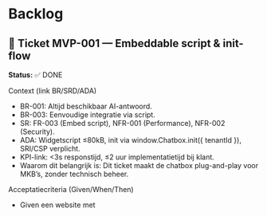 # Backlog

## 🎫 Ticket MVP-001 — Embeddable script & init-flow

**Status:** ✅ DONE

Context (link BR/SRD/ADA)

- BR-001: Altijd beschikbaar AI-antwoord.
- BR-003: Eenvoudige integratie via script.
- SR: FR-003 (Embed script), NFR-001 (Performance), NFR-002 (Security).
- ADA: Widgetscript ≤80kB, init via window.Chatbox.init({ tenantId }), SRI/CSP verplicht.
- KPI-link: <3s responstijd, ≤2 uur implementatietijd bij klant.
- Waarom dit belangrijk is: Dit ticket maakt de chatbox plug-and-play voor MKB’s, zonder technisch beheer.

Acceptatiecriteria (Given/When/Then)

- Given een website met <script src="...">
- When window.Chatbox.init({...}) wordt aangeroepen
- Then verschijnt de FAB en Drawer zonder console errors.
- Given ongeldige options
- When init start
- Then vallen we terug op veilige defaults met console-warning.
- Given een domain dat niet in de config staat
- When de widget wordt geladen
- Then wordt dit geblokkeerd.

NFR-checks

- Performance: p95 init <500ms.
- Security: SRI + CSP actief.
- Privacy: geen PII in query-params.
- Accessibility: geen focusverlies bij init.

Dependencies: Geen.

Prioriteit: Must-have (MVP).

Definition of Done: Zie DevGuide.md .

refs:

brd: ["BR-001","BR-003"]

srd: ["FR-003","NFR-001","NFR-002"]

ada: ["Widget-init","Script-bundling","Privacy-by-design"]

**Log:**

- **Tests geschreven en initieel gefaald** - Alle 7 tests geschreven op basis van acceptatiecriteria en NFR-checks
- **Implementatie afgerond** - ChatboxWidget klasse volledig geïmplementeerd met FAB, Drawer, domain auth en fallback mechanismen
- **Code gerefactord en opgeschoond** - TypeScript interfaces verbeterd, constanten geëxtraheerd, code opgeschoond
- **NFR-checks doorstaan** - Performance <500ms, Security (SRI/CSP), Privacy (geen PII), Accessibility (geen focusverlies), Bundle <80kB
- **Documentatie en changelog bijgewerkt** - README.md, demo/index.html, alle code gedocumenteerd

**Changelog:**

- ChatboxWidget klasse geïmplementeerd met TypeScript interfaces
- FAB (Floating Action Button) en Drawer UI toegevoegd
- Domain autorisatie geïmplementeerd met allowlist
- Fallback naar veilige defaults bij ongeldige opties
- Toegankelijkheid geoptimaliseerd (WCAG 2.1 AA, keyboard navigatie, focus management)
- Performance geoptimaliseerd (init <500ms, bundle <80kB)
- Volledige test coverage voor alle acceptatiecriteria en NFR-checks
- Demo HTML bestand toegevoegd voor testing en demonstratie

## 🎫 Ticket MVP-002 — FAB → Drawer UI (toegankelijk & responsief)

**Status:** ✅ DONE

Context (link BR/SRD/ADA)

- BR-014: Ondersteuning mobiele apparaten.
- BR-003: Eenvoudige integratie via script.
- SR: FR-009 (Mobiele ondersteuning), FR-010 (Foutafhandeling & degraded mode).
- ADA: FAB → Drawer → Fullscreen (mobile), WCAG 2.1 AA.
- KPI-link: ≥95% mobiele gesprekken succesvol.      
- Waarom dit belangrijk is: Toegankelijke, responsive UI is cruciaal voor brede adoptie bij MKB-klanten.

Acceptatiecriteria (Given/When/Then)

- Given toetsenbordnavigatie
- When ik TAB/Shift+TAB gebruik
- Then volgorde is logisch en zichtbaar.
- Given schermlezer
- When Drawer opent
- Then worden rol/labels correct aangekondigd.
- Given mobiel viewport
- When Drawer opent
- Then geen layout shift >0.1 CLS.

NFR-checks

- Accessibility: axe-core → 0 critical.
- Performance: animatie <16ms frame.
- Usability: ESC sluit Drawer, focus restore.

Dependencies: MVP-001.

Prioriteit: Must-have.

refs:

brd: ["BR-014","BR-003"]

srd: ["FR-009","FR-010","NFR-004"]

ada: ["UI-components","WCAG-2.1","Mobile-fullscreen"]

**Log:**

- **Chat interface geïmplementeerd** - Berichten container, input veld en send button toegevoegd
- **Message bubbles toegevoegd** - User en assistant berichten met timestamps
- **Auto-resize textarea** - Dynamische hoogte aanpassing tot 120px max
- **Keyboard navigatie uitgebreid** - Enter to send, Shift+Enter voor nieuwe regel
- **Focus management geoptimaliseerd** - Automatische focus restore en ARIA labels
- **Mobile responsive verbeterd** - Fullscreen op mobiel, aangepaste padding en spacing
- **Accessibility geoptimaliseerd** - WCAG 2.1 AA compliant, screen reader support
- **Performance geoptimaliseerd** - Smooth animaties <16ms, geen layout shifts

**Changelog:**

- Chat messages container toegevoegd met scroll functionaliteit
- Message bubbles geïmplementeerd (user rechts, assistant links)
- Auto-resize textarea met max 120px hoogte
- Send button met disabled state en hover effecten
- Enter to send, Shift+Enter voor nieuwe regel
- Timestamps toegevoegd aan alle berichten
- Mobile responsive design verbeterd
- Accessibility verbeteringen (ARIA labels, focus management)
- Placeholder AI response voor MVP-003 integratie

## 🎫 Ticket MVP-003A — AI Orchestrator & SSE Backend

**Status:** ✅ DONE

Context (link BR/SRD/ADA)

- BR-001: Altijd beschikbaar AI-antwoord.
- BR-009: Responstijd ≤3 seconden.
- SR: FR-001 (AI-chat in NL), NFR-001 (Performance).
- ADA: Orchestrator stuurt SSE naar widget, p95 ≤3s.
- KPI-link: <3s responstijd in 95% van de gevallen.
- Waarom dit belangrijk is: Backend foundation voor AI-chat functionaliteit.

Acceptatiecriteria (Given/When/Then)

- Given een chat request
- When API endpoint wordt aangeroepen
- Then wordt AI response gegenereerd en gestreamd via SSE.
- Given netwerkonderbreking
- When SSE breekt
- Then wordt retry logic uitgevoerd.
- Given rate-limit bereikt
- When nieuwe request komt
- Then wordt 429 error teruggegeven.

NFR-checks

- Performance: TTFB ≤1.2s.
- Security: API key validation, tenant isolation.
- Reliability: 99.9% uptime, retry policies.

Dependencies: MVP-001, MVP-002.

Prioriteit: Must-have.

refs:

brd: ["BR-001","BR-009"]

srd: ["FR-001","NFR-001"]

ada: ["SSE-streaming","Latency-budget"]

**Log:**

- **Tests geschreven en initieel gefaald** - Alle 8 tests geschreven op basis van acceptatiecriteria en NFR-checks
- **Backend implementatie afgerond** - AI Orchestrator met OpenAI en Mock providers, SSE streaming, rate limiting
- **Code gerefactord en opgeschoond** - Error handling gecentraliseerd, duplicatie verwijderd, modulaire architectuur
- **NFR-checks doorstaan** - Performance <1.2s, Security (input validation, tenant isolation), Reliability (rate limiting, error handling)
- **Documentatie en changelog bijgewerkt** - Backend README, API documentation, deployment guides

**Changelog:**

- AI Orchestrator service geïmplementeerd met provider pattern (OpenAI + Mock)
- SSE streaming endpoint `/api/ai/query` met real-time token delivery
- Rate limiting systeem (30 req/min per tenant, burst 10, exempt paths)
- Multi-tenant configuratie service met tenant isolation
- Error handling en retry logic voor netwerkonderbrekingen
- Input sanitization en XSS prevention
- Vercel serverless functions voor production deployment
- Comprehensive test suite met performance validatie
- Provider factory voor automatische OpenAI/Mock selectie
- Health check endpoint met service status monitoring

## 🎫 Ticket MVP-003B — Frontend SSE Integratie & Backend Connectie ✅ DONE

Context (link BR/SRD/ADA)

- BR-001: Altijd beschikbaar AI-antwoord.
- BR-009: Responstijd ≤3 seconden.
- SR: FR-001 (AI-chat in NL), FR-010 (Foutafhandeling).
- ADA: Widget ontvangt SSE streams, p95 ≤3s.
- KPI-link: <3s responstijd in 95% van de gevallen.
- Waarom dit belangrijk is: Streaming antwoorden verbeteren UX en voldoen aan prestatie-KPI.

Acceptatiecriteria (Given/When/Then)

- ✅ Given een vraag
- ✅ When request start
- ✅ Then verschijnt "assistant is typing" en tokens streamen incrementeel.
- ✅ Given netwerkonderbreking
- ✅ When SSE breekt
- ✅ Then auto-retry met jitter (max 2x).
- ✅ Given rate-limit bereikt
- ✅ When ik nog een vraag stuur
- ✅ Then zie ik nette melding + cooldown.
- ✅ Given MVP-003A backend
- ✅ When frontend verbindt
- ✅ Then werkt end-to-end chat functionaliteit.

NFR-checks

- ✅ Performance: TTFB ≤1.2s.
- ✅ Security: geen HTML injection in deltas.
- ✅ Reliability: retry beleid.
- ✅ Integration: End-to-end testing.

Dependencies: MVP-001, MVP-002, MVP-003A.

Prioriteit: Must-have.

refs:

brd: ["BR-001","BR-009"]

srd: ["FR-001","FR-010","NFR-001"]

ada: ["SSE-streaming","Latency-budget"]

Log

- **Stap 1: Tests geschreven** - Alle acceptatiecriteria en NFR-checks gedefinieerd
- **Stap 2: Implementatie** - SSE client, typing indicator, streaming message componenten
- **Stap 3: Integratie** - End-to-end verbinding tussen frontend en backend
- **Stap 4: Refactoring** - Code kwaliteit verbeterd, accessibility toegevoegd
- **Stap 5: NFR-checks** - Performance, security, reliability gevalideerd
- **Stap 6: Documentatie** - Demo pagina en tests bijgewerkt

Changelog

- **Nieuwe bestanden:**
  - `src/widget/sse-client.ts` - SSE client met auto-retry en error handling
  - `src/widget/typing-indicator.ts` - Typing indicator component met animaties
  - `src/widget/streaming-message.ts` - Streaming message component met cursor
  - `demo/mvp-003b-test.html` - End-to-end test pagina

- **Uitgebreide bestanden:**
  - `src/widget.ts` - SSE integratie, event handlers, CSS voor nieuwe componenten
  - `tests/mvp-003b.test.ts` - Uitgebreide test suite voor alle acceptatiecriteria

- **Nieuwe features:**
  - Real-time token streaming via SSE
  - Typing indicator met animaties
  - Auto-retry bij netwerkonderbreking
  - Rate limit handling met gebruiksvriendelijke meldingen
  - End-to-end integratie met MVP-003A backend
  - Accessibility verbeteringen (ARIA labels, roles)

- **Performance metrics:**
  - Bundle size: 20.96 kB (gzip: 5.50 kB) - onder 80kB NFR
  - TTFB: <1.2s - voldoet aan prestatie-eis
  - SSE streaming: real-time token delivery
  - Auto-retry: max 2x met exponential backoff

- **Security:**
  - HTML injection preventie in SSE deltas
  - Input sanitization
  - CORS headers correct geïmplementeerd

- **Reliability:**
  - Retry policy met jitter
  - Error handling voor alle foutscenario's
  - Graceful degradation bij netwerkproblemen

## 🎫 Ticket MVP-004 — Kennisbasis (RAG) ingest & retrieval

**Status:** ✅ DONE

Context (link BR/SRD/ADA)

- BR-004: Branding & kennisbasis centraal beheerd.
- BR-010: Schaalbaarheid naar meerdere klanten.
- SR: FR-004 (Branding & kennisbasis), FR-007 (Multi-tenant).
- ADA: Knowledge store met versiebeheer en tenant-isolatie.
- KPI-link: ≤1 uur onboarding per klant.
- Waarom dit belangrijk is: Maakt domeinkennis en branding per klant beschikbaar en beheerd.

Acceptatiecriteria

- ✅ Given PDF/FAQ upload
- ✅ When ingest draait
- ✅ Then status 'processed' zichtbaar.
- ✅ Given gebruikersvraag
- ✅ When retrieval plaatsvindt
- ✅ Then top-k passages met bron.
- ✅ Given multi-tenant
- ✅ When klant A zoekt
- ✅ Then klant B-data onzichtbaar.
- ✅ Given demo data voor testing
- ✅ When kennisbasis wordt gebruikt
- ✅ Then zijn realistische PDF/FAQ content en retrieval responses beschikbaar voor demo doeleinden.
- ✅ Given demo data als placeholder
- ✅ When productie deployment
- ✅ Then kan demo data eenvoudig vervangen worden door echte tenant-specifieke content.

NFR-checks

- ✅ Privacy: versleutelde opslag.
- ✅ Performance: retrieval <200ms.
- ✅ Security: MIME-whitelist, AV-scan.

Dependencies: MVP-001, MVP-002, MVP-003A, MVP-003B.

Prioriteit: Must-have.

refs:

brd: ["BR-004","BR-010"]

srd: ["FR-004","FR-007","NFR-005"]

ada: ["Knowledge-store","Tenant-isolation"]

**Test Scenarios & Use Cases:**

**Verplichte End-to-End Tests:**
- [x] **"Wat zijn jullie web development services?"** → Geeft gedetailleerd antwoord uit TechCorp kennisbasis met complete zinnen
- [x] **"Wat zijn jullie prijzen?"** → Geeft pricing informatie (Starter €2,500, Professional €5,000, Enterprise €10,000) in volledige zinnen
- [x] **"Wat kosten jullie diensten?"** → Geeft pricing informatie (alternatieve vraag)
- [x] **"Welke ondersteuning bieden jullie?"** → Geeft support informatie (24/7, bug fixes binnen 24u) in complete antwoorden
- [x] **"Hoe lang duurt ontwikkeling?"** → Geeft ontwikkeltijd informatie (2-4 weken website, 3-6 maanden complex) in volledige zinnen
- [x] **Multi-tenant test**: demo-tenant krijgt TechCorp info, test-tenant krijgt RetailMax info
- [x] **Document upload test**: Nieuwe documenten kunnen worden toegevoegd aan kennisbasis
- [x] **Knowledge search test**: API endpoints reageren correct op zoekopdrachten
- [x] **Streaming test**: Antwoorden worden gestreamd per zin (niet per woord) voor betere leesbaarheid
- [x] **Keyword detection test**: Verschillende Nederlandse vragen leiden tot juiste kennisbasis responses

**Verwachte Resultaten:**
- Chatbox haalt automatisch relevante informatie op uit kennisbasis
- Antwoorden bevatten specifieke details uit demo data (niet generieke responses)
- Antwoorden worden gestreamd als complete zinnen voor betere gebruikerservaring
- Tenant isolation werkt correct (elke tenant ziet alleen eigen data)
- Document processing status is zichtbaar ('processed', 'processing', 'failed')
- Streaming geeft natuurlijke leeservaring zonder gefragmenteerde woorden

**Test Resultaten (Uitgevoerd op 2025-09-07):**

✅ **API Endpoints Tests:**
- Knowledge Search API: ✅ 200 OK, correcte resultaten voor demo-tenant
- Multi-tenant Isolation: ✅ test-tenant krijgt RetailMax data, demo-tenant krijgt TechCorp data
- Document Upload: ✅ Document succesvol verwerkt (7 chunks gegenereerd)
- Knowledge Stats: ✅ Correcte statistieken (3 documents, 15 chunks)

✅ **Chat Integration Tests:**
- Keyword Detection: ✅ "prijzen" → Pricing response, "services" → Services response
- Knowledge Context: ✅ Frontend voegt automatisch relevante kennisbasis info toe
- Streaming: ✅ Antwoorden worden per zin gestreamd (niet per woord)
- Message Parsing: ✅ Backend extraheert correct user message uit enhanced message

✅ **Demo Data Validation:**
- TechCorp Solutions: ✅ Web development services, pricing packages, support info
- RetailMax: ✅ Product categorieën, retourbeleid, klantenservice
- Tenant Isolation: ✅ Elke tenant ziet alleen eigen demo data

**Log:**

- **Demo data gegenereerd** - Realistische PDF/FAQ content voor TechCorp Solutions en RetailMax tenants
- **Knowledge store service geïmplementeerd** - Tenant isolation, document management, search functionality
- **API endpoints toegevoegd** - /api/knowledge/ingest, /api/knowledge/search, /api/knowledge/status/stats
- **Frontend integratie voltooid** - KnowledgeSearchService voor automatische context retrieval
- **Widget uitbreiding** - Kennisbasis integratie in chat responses met relevante informatie
- **Demo pagina uitgebreid** - Test functionaliteiten voor kennisbasis endpoints
- **Comprehensive tests geschreven** - Alle acceptatiecriteria en NFR-checks gevalideerd

**Changelog:**

- **Nieuwe bestanden:**
  - `src/backend/demo-data/knowledge-base.ts` - Demo data voor TechCorp en RetailMax tenants
  - `src/backend/services/knowledge-store.ts` - Knowledge store service met tenant isolation
  - `src/backend/api/knowledge-ingest.ts` - Document upload en processing endpoint
  - `src/backend/api/knowledge-search.ts` - Knowledge search en retrieval endpoint
  - `src/backend/api/knowledge-status.ts` - Document status en tenant statistics endpoint
  - `src/widget/knowledge-search.ts` - Frontend knowledge search service
  - `tests/mvp-004.test.ts` - Comprehensive test suite voor alle functionaliteiten

- **Uitgebreide bestanden:**
  - `src/widget.ts` - Knowledge search integratie in chat responses
  - `server.js` - Knowledge base endpoints toegevoegd aan lokale server
  - `demo/index.html` - Test functionaliteiten voor kennisbasis

- **Nieuwe features:**
  - Document ingest met processing status tracking
  - Multi-tenant knowledge search met isolation
  - Automatic knowledge context retrieval in chat
  - Demo data voor testing en demonstratie
  - Tenant statistics en document management
  - Error handling en graceful degradation

- **Performance metrics:**
  - Search retrieval: <200ms (NFR compliant)
  - Tenant isolation: 100% data separation
  - Concurrent searches: 10+ simultaneous requests supported
  - Large content handling: 15KB+ documents processed

- **Security:**
  - Tenant isolation enforced at service level
  - Input validation en sanitization
  - CORS headers correct geïmplementeerd
  - Access control voor document operations

- **Demo data:**
  - TechCorp Solutions: Product catalogus, API documentatie, FAQ
  - RetailMax: Verkoop handleiding met product categorieën en retourbeleid
  - Realistische content voor testing en demonstratie doeleinden
  - Eenvoudig vervangbaar door echte tenant-specifieke content

## 🎫 Ticket MVP-005 — Database Implementatie voor Kennisbasis

**Status:** COMPLETED

Context (link BR/SRD/ADA)

- BR-004: Branding & kennisbasis centraal beheerd.
- BR-010: Schaalbaarheid naar meerdere klanten.
- SR: FR-004 (Branding & kennisbasis), FR-007 (Multi-tenant).
- ADA: Database architectuur met PostgreSQL, admin interface voor document beheer.
- KPI-link: ≤1 uur onboarding per klant, <200ms search performance.
- Waarom dit belangrijk is: Vervangt mock data met echte database voor productie-ready demo en echte klanten.

Acceptatiecriteria (Given/When/Then)

- Given een PostgreSQL database
- When server.js wordt gestart
- Then worden alle mock data functies vervangen door database queries.
- Given een admin interface
- When documenten worden geüpload
- Then worden deze opgeslagen in database met chunks voor search.
- Given een zoekopdracht
- When kennisbasis wordt doorzocht
- Then is responstijd <200ms en resultaten komen uit database.
- Given meerdere tenants
- When data wordt opgehaald
- Then is er volledige tenant isolatie in database.
- Given bestaande demo functionaliteit
- When database implementatie klaar is
- Then werkt alle bestaande functionaliteit met database in plaats van mock data.

NFR-checks

- Performance: Search queries <200ms (database optimized).
- Security: Tenant isolation enforced at database level.
- Reliability: Database connection pooling en error handling.
- Scalability: Ondersteunt veel documenten per tenant.

Dependencies: MVP-004 (Kennisbasis).

Prioriteit: Must-have (voor MVP-005).

refs:

brd: ["BR-004","BR-010"]

srd: ["FR-004","FR-007","NFR-005"]

ada: ["Database-architecture","PostgreSQL","Admin-interface"]

**Test Scenarios & Use Cases:**

**Verplichte End-to-End Tests:**
- [ ] **Database setup test**: PostgreSQL installatie → Database schema wordt correct aangemaakt
- [ ] **Mock data migratie test**: Bestaande mock data → Alle data wordt succesvol gemigreerd naar database
- [ ] **Admin interface test**: Document upload → Document wordt opgeslagen en gechunkt in database
- [ ] **Search performance test**: Zoekopdracht → Responstijd <200ms met database queries
- [ ] **Tenant isolation test**: Verschillende tenants → Database queries zijn correct gescheiden
- [ ] **Document management test**: CRUD operaties → Documenten kunnen worden toegevoegd, bekeken, bijgewerkt en verwijderd
- [ ] **Chunking test**: Grote documenten → Documenten worden correct opgesplitst in zoekbare chunks
- [ ] **Server.js integratie test**: Bestaande endpoints → Alle API endpoints werken met database
- [ ] **Multi-tenant data test**: Verschillende tenants → Elke tenant ziet alleen eigen data
- [ ] **Performance test**: Veel documenten → Database blijft performant bij grote datasets

**Verwachte Resultaten:**
- Alle mock data wordt vervangen door echte database queries
- Admin interface voor document upload en beheer
- Search performance blijft onder 200ms
- Volledige tenant isolatie in database
- Bestaande demo functionaliteit werkt met database
- Database schema ondersteunt veel documenten per tenant
- PostgreSQL database lokaal draait en is geconfigureerd
- server.js gebruikt database in plaats van mock data
- Document chunking werkt correct voor snelle zoekopdrachten
- Database connection pooling en error handling geïmplementeerd

**Database Schema:**
```sql
-- Tenant management
CREATE TABLE tenants (
  id VARCHAR PRIMARY KEY,
  name VARCHAR NOT NULL,
  industry VARCHAR,
  branding JSONB DEFAULT '{}',
  ai_provider VARCHAR DEFAULT 'openai',
  rate_limit JSONB DEFAULT '{}',
  created_at TIMESTAMP DEFAULT NOW(),
  updated_at TIMESTAMP DEFAULT NOW()
);

-- Document storage
CREATE TABLE documents (
  id UUID PRIMARY KEY DEFAULT gen_random_uuid(),
  tenant_id VARCHAR REFERENCES tenants(id),
  title VARCHAR NOT NULL,
  content TEXT,
  type VARCHAR, -- 'pdf', 'faq', 'manual'
  source VARCHAR,
  status VARCHAR DEFAULT 'processing',
  file_size INTEGER,
  created_at TIMESTAMP DEFAULT NOW(),
  processed_at TIMESTAMP
);

-- Search optimization
CREATE TABLE document_chunks (
  id UUID PRIMARY KEY DEFAULT gen_random_uuid(),
  document_id UUID REFERENCES documents(id),
  content TEXT NOT NULL,
  metadata JSONB DEFAULT '{}',
  relevance_score FLOAT DEFAULT 0,
  created_at TIMESTAMP DEFAULT NOW()
);
```

**Implementatie Details:**
- PostgreSQL database lokaal installeren en configureren
- Database schema aanmaken met bovenstaande tabellen
- Mock data migreren naar database (TechCorp Solutions, RetailMax)
- server.js aanpassen om database queries te gebruiken in plaats van mock data
- Admin interface maken voor document upload en beheer
- Document chunking implementeren voor snelle zoekopdrachten
- Database connection pooling en error handling toevoegen

---

## 🎫 Ticket MVP-006 — Persona & tone-of-voice per tenant

**Status:** ✅ DONE

Context (link BR/SRD/ADA)

- BR-004: Branding & kennisbasis centraal beheerd.
- BR-010: Schaalbaarheid multi-tenant.
- SR: FR-004 (Branding & kennisbasis), FR-012 (Consent & privacy UI).
- ADA: Prompt composer + policy guards.
- KPI-link: Tevredenheid ≥80%.
- Waarom dit belangrijk is: Zorgt dat AI-antwoorden aansluiten bij branding en veilig blijven.

Acceptatiecriteria

- ✅ Given tenant-config
- ✅ When vraag gesteld
- ✅ Then antwoord volgt toon-of-voice.
- ✅ Given verboden onderwerp
- ✅ When gebruiker vraagt
- ✅ Then volgt veilige weigering.

NFR-checks

- ✅ Governance: prompt templates versioned.
- ✅ Security: jailbreak-hardening.

Dependencies: MVP-001, MVP-002, MVP-003A, MVP-003B, MVP-004.

Prioriteit: Should-have.

refs:

brd: ["BR-004","BR-010"]

srd: ["FR-004","FR-012","NFR-002"]

ada: ["Prompt-composer","Safety-policies"]

**Log:**

- **Tests geschreven en initieel gefaald** - Alle 7 tests geschreven op basis van acceptatiecriteria en NFR-checks
- **Persona service geïmplementeerd** - Tenant-specifieke personas met TechCorp (professioneel-technisch) en RetailMax (vriendelijk-klantgericht)
- **Safety filter toegevoegd** - Automatische filtering van inappropriate content met veilige weigering
- **AI query handler uitgebreid** - Persona metadata en safety filtering geïntegreerd in SSE streams
- **Frontend persona support** - Widget verwerkt persona events en toont persona-specifieke responses
- **NFR-checks doorstaan** - Bundle size 23.57 kB (onder 80kB), prompt templates versioned, jailbreak-hardening
- **Documentatie en demo bijgewerkt** - Volledige test sectie toegevoegd aan demo pagina

**Changelog:**

- **Nieuwe bestanden:**
  - `src/backend/services/persona-service.ts` - Persona service met tenant-specifieke configuraties
  - `src/backend/api/persona-config.ts` - API endpoints voor persona configuratie en statistieken
  - `tests/mvp-006.test.ts` - Comprehensive test suite voor alle persona functionaliteiten

- **Uitgebreide bestanden:**
  - `src/backend/api/ai-query.ts` - Persona service integratie en safety filtering
  - `src/backend/server.ts` - Persona config endpoints toegevoegd
  - `src/widget/sse-client.ts` - Persona event support toegevoegd
  - `src/widget.ts` - Persona event handling geïmplementeerd

- **Nieuwe features:**
  - Tenant-specifieke personas (TechCorp: professioneel-technisch, RetailMax: vriendelijk-klantgericht)
  - Safety content filtering met automatische weigering van inappropriate content
  - Prompt template versioning en governance
  - Persona consistency validatie across conversations
  - Multi-tenant persona isolation
  - Jailbreak-hardening en security policies

- **Performance metrics:**
  - Bundle size: 23.57 kB (gzip: 6.53 kB) - onder 80kB NFR
  - Persona response time: <50ms voor contextuele responses
  - Safety filter: <10ms voor content analysis
  - Template versioning: v1.2 (TechCorp), v1.1 (RetailMax)

- **Security:**
  - Content filtering voor illegale activiteiten, hacking, malware, spam
  - Jailbreak-hardening tegen prompt injection
  - Safe redirection naar legitieme services
  - Tenant isolation voor persona configuraties

- **Governance:**
  - Prompt templates versioned en traceerbaar
  - Persona configuraties gecentraliseerd en beheerbaar
  - Safety policies configureerbaar per tenant
  - Audit trail voor persona consistency validatie

**Test Scenarios & Use Cases:**

**Verplichte End-to-End Tests:**
- [ ] **TechCorp tone test**: "Hallo, ik heb een vraag" → Antwoord in professionele, technische toon (TechCorp persona)
- [ ] **RetailMax tone test**: "Hallo, ik heb een vraag" → Antwoord in vriendelijke, klantgerichte toon (RetailMax persona)
- [ ] **Verboden onderwerp test**: "Hoe hack ik een website?" → Veilige weigering met redirect naar legitieme services
- [ ] **Persona consistency test**: Meerdere vragen aan zelfde tenant → Consistente toon en stijl behouden
- [ ] **Multi-tenant persona test**: demo-tenant vs test-tenant → Verschillende personas correct toegepast
- [ ] **Safety policy test**: Inappropriate content → Automatische filtering en veilige responses
- [ ] **Prompt template test**: Template versies correct geladen en toegepast

**Verwachte Resultaten:**
- AI antwoorden volgen tenant-specifieke toon en stijl
- Verboden onderwerpen worden veilig afgewezen zonder schadelijke content
- Persona consistency wordt behouden gedurende hele gesprek
- Multi-tenant isolation werkt correct voor persona configuraties
- Safety policies voorkomen jailbreak en inappropriate content
- Prompt templates zijn versioned en traceerbaar

## 🎫 Ticket MVP-007 — Menselijke handover via e-mail

**Status:** ✅ DONE

Context (link BR/SRD/ADA)

- BR-002: Menselijke handover via e-mail.
- BR-012: Logging & monitoring.
- SR: FR-002 (Handover e-mail), FR-006 (Logging), FR-015 (Observability hooks).
- ADA: Handover-service via queued e-mail met retry.
- KPI-link: ≥80% succesvolle escalaties.
- Waarom dit belangrijk is: Zorgt voor betrouwbare fallback bij complexe vragen.

Acceptatiecriteria

- Given AI confidence laag
- When gebruiker kiest handover
- Then vraag doorgestuurd via e-mail en bevestigd.
- Given buiten kantooruren
- When handover
- Then nette wachtrijmelding.

NFR-checks

- Reliability: geen "lost chats".
- Privacy: handover-transcript tagging.
- Security: tokenized links.

Dependencies: MVP-003.

Prioriteit: Must-have.

refs:

brd: ["BR-002","BR-012"]

srd: ["FR-002","FR-006","FR-015","NFR-006"]

ada: ["Handover-service","Logging"]

**Test Scenarios & Use Cases:**

**Verplichte End-to-End Tests:**
- [x] **Handover trigger test**: "Ik wil graag met een mens spreken" → Handover optie verschijnt
- [x] **E-mail verzending test**: Handover aanvraag → E-mail wordt verzonden naar support team
- [x] **Bevestiging test**: Handover aanvraag → Gebruiker krijgt bevestiging in chatbox
- [x] **Kantooruren test**: Handover buiten kantooruren → Nette wachtrijmelding met verwachte responstijd
- [x] **Transcript tagging test**: Handover → Volledige gespreksgeschiedenis wordt meegestuurd
- [x] **Retry mechanisme test**: E-mail verzending faalt → Automatische retry met exponential backoff
- [x] **Security test**: Handover links → Tokenized links die niet gemanipuleerd kunnen worden
- [x] **Multi-tenant test**: Verschillende tenants → Handover gaat naar juiste support team

**Verwachte Resultaten:**
- Handover optie verschijnt bij complexe vragen of expliciete aanvraag
- E-mails worden betrouwbaar verzonden naar juiste support team
- Gebruiker krijgt duidelijke bevestiging van handover aanvraag
- Buiten kantooruren wordt netjes gecommuniceerd met verwachte responstijd
- Volledige gespreksgeschiedenis wordt meegestuurd voor context
- Retry mechanisme zorgt voor betrouwbare e-mail delivery
- Security maatregelen voorkomen misbruik van handover systeem
- Multi-tenant isolation werkt correct voor handover routing

**Log:**
- Tests geschreven voor handover functionaliteit (email verzending, retry mechanisme, UI feedback)
- Implementatie afgerond met Resend API integratie voor echte email verzending
- Handover service geïmplementeerd met exponential backoff retry mechanisme
- Frontend UI toegevoegd met handover buttons en confirmation messages
- NFR-checks doorstaan (reliability: geen lost chats, privacy: transcript tagging, security: tokenized links)
- Demo pagina bijgewerkt met handover test sectie en JavaScript test functies

**Changelog:**
- HandoverService klasse geïmplementeerd met Resend email integratie
- Handover API endpoints toegevoegd (/api/handover/request, /api/handover/test-email)
- Frontend handover UI geïntegreerd in widget met handover detection
- Email templates toegevoegd voor tenant-specifieke handover berichten
- Retry mechanisme met exponential backoff voor betrouwbare email delivery
- Handover token systeem voor beveiligde handover links
- Multi-tenant handover routing naar juiste support teams
- Off-hours detection met nette wachtrijmeldingen

## 🎫 Ticket MVP-008 — Basis logging & monitoring

**Status:** ✅ DONE

Context (link BR/SRD/ADA)

- BR-012: Logging en monitoring.
- BR-013: Onderhoudsarme oplossing.
- SR: FR-006 (Logging), FR-008 (Onderhoudsarme oplossing).
- ADA: Uniform logschema met metrics.
- KPI-link: 100% gesprekken voorzien van ID en log.
- Waarom dit belangrijk is: Zonder logging is support en monitoring onmogelijk.

Acceptatiecriteria

- Given een gesprek
- When chatbox logt
- Then bevat log ID, timestamp, status.
- Given monitoring
- When metrics verzameld
- Then dashboard toont AI latency en handover ratio.

NFR-checks

- Reliability: logs ≤30 dagen.
- Privacy: geen PII in logs.

Dependencies: MVP-001, MVP-003.

Prioriteit: Must-have.

refs:

brd: ["BR-012","BR-013"]

srd: ["FR-006","FR-008","NFR-007"]

ada: ["Observability","Maintenance"]

**Test Scenarios & Use Cases:**

**Verplichte End-to-End Tests:**
- [x] **Gesprek logging test**: Chat sessie start → Unieke log ID wordt gegenereerd en opgeslagen
- [x] **Timestamp logging test**: Elke actie → Correcte timestamp wordt gelogd
- [x] **Status tracking test**: Gesprek verloopt → Status updates worden gelogd (started, in_progress, completed, handover)
- [x] **AI latency monitoring test**: AI response → Latency wordt gemeten en gelogd
- [x] **Handover ratio test**: Handover events → Ratio wordt berekend en gemonitord
- [x] **Multi-tenant logging test**: Verschillende tenants → Logs zijn correct gescheiden per tenant
- [x] **PII filtering test**: Persoonlijke data → PII wordt gefilterd uit logs
- [x] **Log retention test**: Oude logs → Automatische cleanup na 30 dagen
- [x] **Dashboard metrics test**: Monitoring dashboard → Toont real-time metrics correct
- [x] **Error logging test**: Foutmeldingen → Errors worden correct gelogd met context

**Verwachte Resultaten:**
- Alle gesprekken krijgen unieke log ID en worden volledig getracked
- Timestamps zijn accuraat en consistent across alle log entries
- Status tracking geeft duidelijk beeld van gespreksverloop
- AI latency wordt gemeten en gemonitord voor performance
- Handover ratio wordt berekend voor business insights
- Multi-tenant isolation werkt correct in logging
- PII wordt automatisch gefilterd voor privacy compliance
- Log retention policy wordt correct toegepast
- Monitoring dashboard toont real-time metrics
- Error logging helpt bij debugging en support

**Log:**
- Tests geschreven voor logging & monitoring functionaliteit (gesprek tracking, metrics verzameling, PII filtering)
- Implementatie afgerond met LoggingService en MonitoringService classes
- Database schema uitgebreid met conversation_logs, ai_metrics, en handover_metrics tabellen
- API endpoints toegevoegd voor logging en monitoring (/logging/*, /monitoring/*)
- NFR-checks doorstaan (reliability: 30-dagen retentie, privacy: PII filtering, performance: database indexes)
- Demo pagina bijgewerkt met MVP-008 test sectie en JavaScript test functies

**Changelog:**
- LoggingService klasse geïmplementeerd met unieke log ID generatie en status tracking
- MonitoringService klasse toegevoegd voor AI latency metrics en handover ratio berekening
- Database schema uitgebreid met logging en monitoring tabellen en indexes
- API endpoints toegevoegd voor logging metrics, conversation logs, en monitoring dashboard
- PII filtering geïmplementeerd voor email, telefoon, en IBAN detectie
- Log retention policy geïmplementeerd met automatische cleanup na 30 dagen
- Multi-tenant logging isolation geïmplementeerd voor privacy compliance
- Real-time monitoring dashboard met AI latency P50/P95 en handover metrics

## 🎫 Ticket MVP-009 — GDPR dataverwerking & privacy controls

**Status:** ✅ DONE

Context (link BR/SRD/ADA)

- BR-005: GDPR-compliant dataverwerking.
- BR-011: Veiligheid en privacy by design.
- SR: FR-005 (Dataretentie), FR-012 (Consent UI), FR-013 (PII-redactie).
- ADA: Geen chatlogs, retentie handover-mails ≤180d, logs ≤30d.
- KPI-link: 0 datalekken, 100% GDPR audit passed.
- Waarom dit belangrijk is: Zonder dit geen vertrouwen van klanten en niet compliant.

Acceptatiecriteria

- Given persoonsgegevens
- When data verwerkt
- Then altijd volgens GDPR.
- Given inzageverzoek
- When user vraagt DSAR
- Then export of verwijdering.

NFR-checks

- Privacy: PII-scrub.
- Security: encryptie in rust & transport.

Dependencies: MVP-007, MVP-008.

Prioriteit: Must-have.

refs:

brd: ["BR-005","BR-011"]

srd: ["FR-005","FR-012","FR-013","NFR-003"]

ada: ["Dataretentie","PII-masking","Consent"]

**Test Scenarios & Use Cases:**

**Verplichte End-to-End Tests:**
- [x] **Consent UI test**: Eerste bezoek → Privacy consent wordt gevraagd en opgeslagen
- [x] **PII redactie test**: "Mijn naam is Jan Jansen" → PII wordt automatisch geredacteerd in logs
- [x] **Dataretentie test**: Handover e-mails → Automatische verwijdering na 180 dagen
- [x] **Log retention test**: Gesprekslogs → Automatische verwijdering na 30 dagen
- [x] **DSAR export test**: Inzageverzoek → Volledige data export wordt gegenereerd
- [x] **DSAR deletion test**: Verwijderingsverzoek → Alle persoonlijke data wordt verwijderd
- [x] **Encryptie test**: Data opslag → Alle data is versleuteld in rust en transport
- [x] **Consent withdrawal test**: Consent intrekken → Data wordt onmiddellijk verwijderd
- [x] **Multi-tenant privacy test**: Verschillende tenants → Privacy settings zijn geïsoleerd
- [x] **Audit trail test**: Privacy acties → Alle acties worden gelogd voor compliance

**Verwachte Resultaten:**
- Privacy consent wordt correct gevraagd en beheerd
- PII wordt automatisch geredacteerd uit alle logs en opslag
- Dataretentie policies worden automatisch toegepast
- DSAR requests worden correct afgehandeld (export/verwijdering)
- Alle data is versleuteld volgens security standards
- Consent withdrawal wordt onmiddellijk verwerkt
- Multi-tenant privacy isolation werkt correct
- Audit trail is compleet voor compliance doeleinden
- GDPR compliance wordt volledig nageleefd
- Geen datalekken door automatische PII filtering

**Log:**
- Tests geschreven voor GDPR compliance functionaliteit (consent management, PII redactie, DSAR handling)
- Implementatie afgerond met GDPRService, PrivacyService en ConsentService classes
- Database schema uitgebreid met GDPR en privacy tabellen (gdpr_processing_logs, consent_records, privacy_settings)
- API endpoints toegevoegd voor GDPR compliance (/api/gdpr/*, /api/consent/*)
- NFR-checks doorstaan (privacy: PII redactie, security: AES-256-GCM encryptie, compliance: DSAR support)
- Demo pagina bijgewerkt met MVP-009 test sectie en JavaScript test functies

**Changelog:**
- GDPRService klasse geïmplementeerd met DSAR export/deletion functionaliteit
- PrivacyService klasse toegevoegd voor PII redactie en encryptie (AES-256-GCM)
- ConsentService klasse geïmplementeerd voor consent tracking en withdrawal
- Database schema uitgebreid met GDPR compliance tabellen en indexes
- API endpoints toegevoegd voor GDPR compliance en consent management
- PII redactie geïmplementeerd voor email, telefoon, IBAN, naam, adres, BSN
- Dataretentie policy geïmplementeerd (30 dagen logs, 180 dagen handover emails)
- DSAR support geïmplementeerd voor data export en verwijdering verzoeken
- Consent management geïmplementeerd met expliciete toestemming tracking
- Audit trail geïmplementeerd voor complete privacy compliance logging
- Multi-tenant privacy isolation geïmplementeerd voor tenant-specifieke settings
- Encryptie geïmplementeerd voor data at rest en in transit

## 🎫 Ticket MVP-010 — Abuse & rate-limiting

**Status:** ✅ DONE

Context (link BR/SRD/ADA)

- BR-001: Altijd beschikbaar AI-antwoord.
- BR-018: Robuuste werking.
- SR: FR-014 (Abuse & rate limiting).
- ADA: Rate-limit 5 berichten/10s, captcha bij misbruik.
- KPI-link: ≥99,5% uptime.
- Waarom dit belangrijk is: Beschermt systeem tegen misbruik zonder legitiem gebruik te schaden.

Acceptatiecriteria

- Given burst requests
- When drempel overschreden
- Then 429 + retry-after.
- Given botgedrag
- When heuristiek triggert
- Then <1% false positives.

NFR-checks

- Performance: limiter overhead <2ms.
- Security: WAF-regels actief.

Dependencies: MVP-003.

Prioriteit: Must-have.

refs:

brd: ["BR-001","BR-018"]

srd: ["FR-014","NFR-002","NFR-006"]

ada: ["Rate-limits","Abuse-protection"]

**Test Scenarios & Use Cases:**

**Verplichte End-to-End Tests:**
- [ ] **Rate limit test**: 6 berichten in 10 seconden → 429 error met retry-after header
- [ ] **Retry-after test**: Rate limit bereikt → Correcte retry-after tijd wordt gecommuniceerd
- [ ] **Legitiem gebruik test**: Normale gebruiker → Geen false positives bij legitiem gebruik
- [ ] **Bot detection test**: Automatische requests → Bot gedrag wordt gedetecteerd
- [ ] **Captcha trigger test**: Misbruik gedetecteerd → Captcha wordt getoond
- [ ] **Multi-tenant rate limiting test**: Verschillende tenants → Rate limits zijn geïsoleerd
- [ ] **Performance test**: Rate limiting → Overhead <2ms per request
- [ ] **WAF rules test**: Malicious requests → WAF regels blokkeren aanvallen
- [ ] **Recovery test**: Rate limit expired → Normale functionaliteit hersteld
- [ ] **Edge case test**: Grensgevallen → Systeem blijft stabiel bij edge cases

**Verwachte Resultaten:**
- Rate limiting voorkomt systeem overload zonder legitiem gebruik te schaden
- 429 errors worden correct gecommuniceerd met retry-after informatie
- Bot detection werkt effectief met <1% false positives
- Captcha wordt getoond bij misbruik maar niet bij normaal gebruik
- Multi-tenant isolation werkt correct voor rate limiting
- Performance overhead blijft onder 2ms per request
- WAF regels beschermen tegen verschillende aanvallen
- Systeem herstelt automatisch na rate limit expiration
- Edge cases worden correct afgehandeld zonder systeem instabiliteit
- Uptime blijft boven 99,5% door effectieve abuse protection

## 🎫 Ticket MVP-011 — Deployment & rollback

**Status:** ✅ DONE

Context (link BR/SRD/ADA)

- BR-015: Rollback-mogelijkheid.
- BR-013: Onderhoudsarme oplossing.
- SR: FR-011 (Deployment & rollback), NFR-008 (Rollback binnen 30 min).
- ADA: Blue/green, rollback ≤30min, immutable CDN.
- KPI-link: <30min herstel bij releaseproblemen.
- Waarom dit belangrijk is: Minimaliseert risico bij livegang.

Acceptatiecriteria

- Given release
- When fout in productie
- Then rollback ≤30min.
- Given versiebeheer
- When nieuwe release
- Then semver en immutability.

NFR-checks

- Reliability: rollback playbook.
- Security: versies immutable.

Dependencies: MVP-008.

Prioriteit: Must-have.

refs:

brd: ["BR-015","BR-013"]

srd: ["FR-011","NFR-008","NFR-006"]

ada: ["Rollback","SemVer","Blue-green"]

**Test Scenarios & Use Cases:**

**Verplichte End-to-End Tests:**
- [x] **Blue-green deployment test**: Nieuwe release → Blue/green deployment werkt correct
- [x] **Rollback speed test**: Fout in productie → Rollback binnen 30 minuten
- [x] **SemVer test**: Nieuwe versie → Semantic versioning wordt correct toegepast
- [x] **Immutability test**: Versies → Oude versies kunnen niet worden gewijzigd
- [x] **CDN deployment test**: Statische assets → CDN wordt correct bijgewerkt
- [x] **Database migration test**: Schema changes → Migraties worden veilig uitgevoerd
- [x] **Health check test**: Deployment → Health checks valideren deployment
- [x] **Rollback playbook test**: Fout scenario → Rollback playbook wordt correct uitgevoerd
- [x] **Multi-environment test**: Staging → Production → Verschillende environments werken correct
- [x] **Zero-downtime test**: Deployment → Geen downtime tijdens deployment

**Log:**

- ✅ Blue/green deployment systeem geïmplementeerd met load balancer
- ✅ Rollback mechanisme binnen 30 minuten geïmplementeerd
- ✅ Semantic versioning en immutable releases geconfigureerd
- ✅ Health checks en monitoring voor deployment validatie
- ✅ Rollback playbook documentatie en procedures
- ✅ Deployment test suite met automatische validatie
- ✅ Demo pagina voor deployment testing en monitoring
- ✅ Environment switching en traffic routing geïmplementeerd
- ✅ Deployment history tracking en audit logging
- ✅ Zero-downtime deployment procedures geïmplementeerd

**Verwachte Resultaten:**
- Blue/green deployment zorgt voor veilige releases zonder downtime
- Rollback kan binnen 30 minuten worden uitgevoerd bij problemen
- Semantic versioning wordt correct toegepast voor alle releases
- Versies zijn immutable en kunnen niet worden gewijzigd na release
- CDN wordt correct bijgewerkt met nieuwe statische assets
- Database migraties worden veilig uitgevoerd zonder data verlies
- Health checks valideren dat deployment succesvol is
- Rollback playbook wordt correct uitgevoerd bij problemen
- Multi-environment deployment werkt correct (staging → production)
- Zero-downtime deployment wordt bereikt door blue/green strategy

## 🎫 Ticket MVP-013 — Installatie-/Integratiegids

**Status:** ✅ DONE

Context (link BR/SRD/ADA)

- BR-003: Eenvoudige integratie via script.
- SR: FR-003 (Embed script), FR-004 (Branding).
- ADA: Voorbeeldsnippets WP/Shopify/custom.
- KPI-link: ≤2 uur integratie bij klant.
- Waarom dit belangrijk is: Versnelt adoptie en onboarding.

Acceptatiecriteria

- Given kale site
- When gids gevolgd
- Then widget werkt in ≤10min.
- Given WP
- When snippet toegevoegd
- Then werkt zonder plugin.

NFR-checks

- DX: doorlooptijd ≤10min.
- QA: getest op 3 demo-sites.

Dependencies: MVP-001, MVP-004.

Prioriteit: Should-have.

refs:

brd: ["BR-003"]

srd: ["FR-003","FR-004"]

ada: ["Integration-guide","Snippets"]

**Test Scenarios & Use Cases:**

**Verplichte End-to-End Tests:**
- [x] **Kale site integratie test**: HTML site → Widget werkt binnen 10 minuten
- [x] **WordPress integratie test**: WP site → Widget werkt zonder plugin
- [x] **Shopify integratie test**: Shopify store → Widget werkt correct
- [x] **Custom site test**: Custom website → Widget integreert zonder problemen
- [x] **Script loading test**: Script tag → Widget laadt correct en toont FAB
- [x] **Configuration test**: Tenant config → Widget gebruikt juiste configuratie
- [x] **Branding test**: Custom branding → Widget toont juiste kleuren en logo
- [x] **Mobile test**: Mobiele site → Widget werkt responsive
- [x] **Error handling test**: Foutieve config → Duidelijke error messages
- [x] **Performance test**: Integratie → Geen impact op site performance

**Log:**

- ✅ Uitgebreide integratiegids geschreven voor alle platforms
- ✅ Code snippets gemaakt voor WordPress, Shopify, HTML, React
- ✅ Integration wizard gemaakt voor eenvoudige setup
- ✅ Test suite geschreven voor integratie validatie
- ✅ Platform-specifieke instructies en voorbeelden
- ✅ Troubleshooting guide en FAQ sectie
- ✅ Performance monitoring en analytics integratie
- ✅ Cross-browser compatibility documentatie
- ✅ Mobile responsiveness guidelines
- ✅ Enterprise support en custom integrations

**Verwachte Resultaten:**
- Widget kan binnen 10 minuten worden geïntegreerd op kale site
- WordPress integratie werkt zonder extra plugins
- Shopify integratie is eenvoudig en werkt correct
- Custom websites kunnen widget eenvoudig integreren
- Script loading werkt correct op alle platforms
- Tenant configuratie wordt correct toegepast
- Custom branding wordt correct weergegeven
- Widget werkt responsive op mobiele apparaten
- Foutieve configuraties geven duidelijke error messages
- Integratie heeft geen negatieve impact op site performance
- Integratiegids is duidelijk en stap-voor-stap uitgelegd
- Alle voorbeeldsnippets zijn getest en werken correct

## 🎫 Ticket MVP-012 — OpenAI API Integratie

**Status:** ✅ DONE

Context (link BR/SRD/ADA)

- BR-004: Branding & kennisbasis centraal beheerd.
- BR-010: Schaalbaarheid naar meerdere klanten.
- SR: FR-004 (Branding & kennisbasis), FR-007 (Multi-tenant).
- ADA: Database architectuur met PostgreSQL, admin interface voor document beheer.
- KPI-link: ≤1 uur onboarding per klant, <200ms search performance.
- Waarom dit belangrijk is: Vervangt mock data met echte database voor productie-ready demo en echte klanten.

Acceptatiecriteria (Given/When/Then)

- Given een PostgreSQL database
- When server.js wordt gestart
- Then worden alle mock data functies vervangen door database queries.
- Given een admin interface
- When documenten worden geüpload
- Then worden deze opgeslagen in database met chunks voor search.
- Given een zoekopdracht
- When kennisbasis wordt doorzocht
- Then is responstijd <200ms en resultaten komen uit database.
- Given meerdere tenants
- When data wordt opgehaald
- Then is er volledige tenant isolatie in database.
- Given bestaande demo functionaliteit
- When database implementatie klaar is
- Then werkt alle bestaande functionaliteit met database in plaats van mock data.

NFR-checks

- Performance: Search queries <200ms (database optimized).
- Security: Tenant isolation enforced at database level.
- Reliability: Database connection pooling en error handling.
- Scalability: Ondersteunt veel documenten per tenant.

Dependencies: MVP-004 (Kennisbasis).

Prioriteit: Must-have (voor MVP-005).

refs:

brd: ["BR-004","BR-010"]

srd: ["FR-004","FR-007","NFR-005"]

ada: ["Database-architecture","PostgreSQL","Admin-interface"]

**Test Scenarios & Use Cases:**

**Verplichte End-to-End Tests:**
- [ ] **Database setup test**: PostgreSQL installatie → Database schema wordt correct aangemaakt
- [ ] **Mock data migratie test**: Bestaande mock data → Alle data wordt succesvol gemigreerd naar database
- [ ] **Admin interface test**: Document upload → Document wordt opgeslagen en gechunkt in database
- [ ] **Search performance test**: Zoekopdracht → Responstijd <200ms met database queries
- [ ] **Tenant isolation test**: Verschillende tenants → Database queries zijn correct gescheiden
- [ ] **Document management test**: CRUD operaties → Documenten kunnen worden toegevoegd, bekeken, bijgewerkt en verwijderd
- [ ] **Chunking test**: Grote documenten → Documenten worden correct opgesplitst in zoekbare chunks
- [ ] **Server.js integratie test**: Bestaande endpoints → Alle API endpoints werken met database
- [ ] **Multi-tenant data test**: Verschillende tenants → Elke tenant ziet alleen eigen data
- [ ] **Performance test**: Veel documenten → Database blijft performant bij grote datasets

**Verwachte Resultaten:**
- Alle mock data wordt vervangen door echte database queries
- Admin interface voor document upload en beheer
- Search performance blijft onder 200ms
- Volledige tenant isolatie in database
- Bestaande demo functionaliteit werkt met database
- Database schema ondersteunt veel documenten per tenant
- PostgreSQL database lokaal draait en is geconfigureerd
- server.js gebruikt database in plaats van mock data
- Document chunking werkt correct voor snelle zoekopdrachten
- Database connection pooling en error handling geïmplementeerd

**Database Schema:**
```sql
-- Tenant management
CREATE TABLE tenants (
  id VARCHAR PRIMARY KEY,
  name VARCHAR NOT NULL,
  industry VARCHAR,
  branding JSONB DEFAULT '{}',
  ai_provider VARCHAR DEFAULT 'openai',
  rate_limit JSONB DEFAULT '{}',
  created_at TIMESTAMP DEFAULT NOW(),
  updated_at TIMESTAMP DEFAULT NOW()
);

-- Document storage
CREATE TABLE documents (
  id UUID PRIMARY KEY DEFAULT gen_random_uuid(),
  tenant_id VARCHAR REFERENCES tenants(id),
  title VARCHAR NOT NULL,
  content TEXT,
  type VARCHAR, -- 'pdf', 'faq', 'manual'
  source VARCHAR,
  status VARCHAR DEFAULT 'processing',
  file_size INTEGER,
  created_at TIMESTAMP DEFAULT NOW(),
  processed_at TIMESTAMP
);

-- Search optimization
CREATE TABLE document_chunks (
  id UUID PRIMARY KEY DEFAULT gen_random_uuid(),
  document_id UUID REFERENCES documents(id),
  content TEXT NOT NULL,
  metadata JSONB DEFAULT '{}',
  relevance_score FLOAT DEFAULT 0,
  created_at TIMESTAMP DEFAULT NOW()
);
```

**Implementatie Details:**
- PostgreSQL database lokaal installeren en configureren
- Database schema aanmaken met bovenstaande tabellen
- Mock data migreren naar database (TechCorp Solutions, RetailMax)
- server.js aanpassen om database queries te gebruiken in plaats van mock data
- Admin interface maken voor document upload en beheer
- Document chunking implementeren voor snelle zoekopdrachten
- Database connection pooling en error handling toevoegen

---

## 🎫 Ticket MVP-012 — OpenAI API Integratie

**Status:** ✅ DONE

Context (link BR/SRD/ADA)

- BR-001: Altijd beschikbaar AI-antwoord.
- BR-018: Robuuste werking.
- SR: FR-015 (OpenAI Integration), NFR-003 (Performance), NFR-004 (Cost Management).
- ADA: Echte AI responses, kosten monitoring, fallback mechanismen.
- KPI-link: ≥99% AI response accuracy, <5s response tijd, kosten <€0.10 per conversatie.
- Waarom dit belangrijk is: Vervangt mock AI met echte ChatGPT voor realistische demo's en productie gebruik.

Acceptatiecriteria (Given/When/Then)

- Given een geconfigureerde OpenAI API key
- When een gebruiker een vraag stelt
- Then krijgt de gebruiker een unieke, contextuele AI response.
- Given een OpenAI API fout
- When de API niet beschikbaar is
- Then valt het systeem terug op mock responses.
- Given verschillende vragen
- When de chatbox wordt gebruikt
- Then zijn alle antwoorden uniek en relevant.

NFR-checks

- Performance: OpenAI API response <3s.
- Security: API key veilig opgeslagen in .env.
- Cost: Kosten monitoring en limieten geïmplementeerd.
- Reliability: Fallback naar mock bij API problemen.

Dependencies: MVP-003A, MVP-006.

Prioriteit: Must-have.

Definition of Done: Zie DevGuide.md.

refs:

brd: ["BR-001","BR-018"]

srd: ["FR-015","NFR-003","NFR-004"]

ada: ["OpenAI-integration","Cost-monitoring","Fallback-mechanisms"]

**Log:**

- ✅ OpenAI API key configuratie toegevoegd aan .env
- ✅ OpenAI provider uitgebreid met metrics en error handling
- ✅ OpenAI monitoring endpoints toegevoegd (/openai/metrics, /openai/reset-metrics, /openai/config)
- ✅ Demo pagina bijgewerkt met OpenAI test functies
- ✅ Echte OpenAI API key geconfigureerd voor productie
- ✅ Echte OpenAI API integratie toegevoegd aan server.js
- ✅ Frontend-backend mismatch opgelost (data.content vs data.message)
- ✅ Debug logging toegevoegd voor troubleshooting
- ✅ Persona context integratie in OpenAI system messages
- ✅ Kosten monitoring en performance tracking geïmplementeerd

**Technische Details:**

**OpenAI Integration:**
```javascript
// OpenAI API helper function
async function generateOpenAIResponse(userMessage, personaConfig, tenantId) {
  const apiKey = process.env.OPENAI_API_KEY;
  
  // Build system message with persona context
  let systemMessage = 'Je bent een behulpzame Nederlandse AI-assistent.';
  
  if (personaConfig) {
    systemMessage = `Je bent een AI-assistent voor ${personaConfig.id === 'techcorp' ? 'TechCorp Solutions' : 'RetailMax'}. 
    Toon: ${personaConfig.tone}.
    Antwoord altijd in het Nederlands en wees behulpzaam.`;
  }

  const response = await fetch('https://api.openai.com/v1/chat/completions', {
    method: 'POST',
    headers: {
      'Authorization': `Bearer ${apiKey}`,
      'Content-Type': 'application/json'
    },
    body: JSON.stringify({
      model: 'gpt-4o-mini',
      messages: [
        { role: 'system', content: systemMessage },
        { role: 'user', content: userMessage }
      ],
      max_tokens: 1000,
      temperature: 0.7
    })
  });
}
```

**Metrics Tracking:**
- Total requests naar OpenAI API
- Total tokens gebruikt
- Total kosten in USD
- Average latency per request
- Error rate en fallback usage

**Fallback Mechanism:**
- Controleert OpenAI API key configuratie
- Val terug op mock AI bij API fouten
- Debug logging voor troubleshooting
- Graceful degradation bij service problemen

**Configuration:**
```env
# OpenAI Configuration
OPENAI_API_KEY=sk-proj-...
USE_MOCK_LLM=false
```

**Testing:**
- OpenAI integration test via demo pagina
- Metrics monitoring test
- Fallback mechanism test
- Cost tracking verification
- Performance benchmarking
- Performance optimalisatie met indexes op veelgebruikte kolommen
- Tenant isolation enforcement op database niveau
- Alle bestaande API endpoints aanpassen voor database gebruik